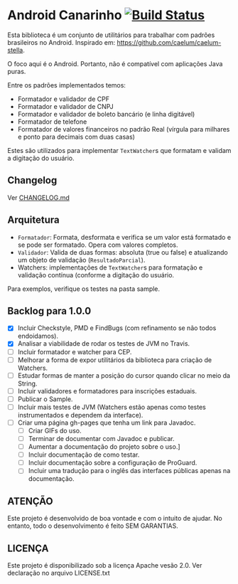 # Android Canarinho [![Build Status](https://travis-ci.org/cs-victor-nascimento/canarinho.svg?branch=master)](https://travis-ci.org/cs-victor-nascimento/canarinho)

Esta biblioteca é um conjunto de utilitários para trabalhar com padrões brasileiros no Android. Inspirado em: https://github.com/caelum/caelum-stella.

O foco aqui é o Android. Portanto, não é compatível com aplicações Java puras.

Entre os padrões implementados temos:

- Formatador e validador de CPF
- Formatador e validador de CNPJ
- Formatador e validador de boleto bancário (e linha digitável)
- Formatador de telefone
- Formatador de valores financeiros no padrão Real (vírgula para milhares e ponto para decimais com duas casas)

Estes são utilizados para implementar `TextWatcher`s que formatam e validam a digitação do usuário.

## Changelog

Ver [CHANGELOG.md](CHANGELOG.md)

## Arquitetura

- `Formatador`: Formata, desformata e verifica se um valor está formatado e se pode ser formatado. Opera com valores completos.
- `Validador`: Valida de duas formas: absoluta (true ou false) e atualizando um objeto de validação (`ResultadoParcial`).
- Watchers: implementações de `TextWatcher`s para formatação e validação contínua (conforme a digitação do usuário.

Para exemplos, verifique os testes na pasta sample.

## Backlog para 1.0.0

- [x] Incluir Checkstyle, PMD e FindBugs (com refinamento se não todos endoidamos).
- [x] Analisar a viabilidade de rodar os testes de JVM no Travis.
- [ ] Incluir formatador e watcher para CEP.
- [ ] Melhorar a forma de expor utilitários da biblioteca para criação de Watchers.
- [ ] Estudar formas de manter a posição do cursor quando clicar no meio da String.
- [ ] Incluir validadores e formatadores para inscrições estaduais.
- [ ] Publicar o Sample.
- [ ] Incluir mais testes de JVM (Watchers estão apenas como testes instrumentados e dependem da interface).
- [ ] Criar uma página gh-pages que tenha um link para Javadoc.
    - [ ] Criar GIFs do uso.
    - [ ] Terminar de documentar com Javadoc e publicar.
    - [ ] Aumentar a documentação do projeto sobre o uso.]
    - [ ] Incluir documentação de como testar.
    - [ ] Incluir documentação sobre a configuração de ProGuard.
    - [ ] Incluir uma tradução para o inglês das interfaces públicas apenas na documentação.

## ATENÇÃO

Este projeto é desenvolvido de boa vontade e com o intuito de ajudar. No entanto, todo o desenvolvimento é feito SEM GARANTIAS.

## LICENÇA

Este projeto é disponibilizado sob a licença Apache vesão 2.0. Ver declaração no arquivo LICENSE.txt